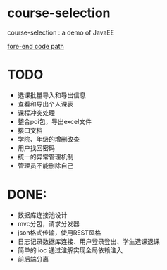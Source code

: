 # course-selection
course-selection : a demo of JavaEE

[fore-end code path](https://github.com/Makonike/course-selection-fore-end) 


# TODO

- 选课批量导入和导出信息
- 查看和导出个人课表
- 课程冲突处理
- 整合poi包，导出excel文件
- 接口文档
- 学院、年级的增删改查
- 用户找回密码
- 统一的异常管理机制
- 管理员不能删除自己


# DONE:

- 数据库连接池设计
- mvc分包，请求分发器
- json格式传输，使用REST风格
- 日志记录数据库连接、用户登录登出、学生选课退课
- 简单的 ioc 通过注解实现全局依赖注入
- 前后端分离
  
